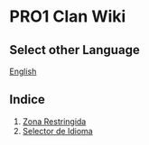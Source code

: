 # PRO1 Clan Wiki

## Select other Language
[English](../en/PROClan.md)

## Indice

1. [Zona Restringida](./ZonaRestringida.md)
2. [Selector de Idioma](../Readme.md)
